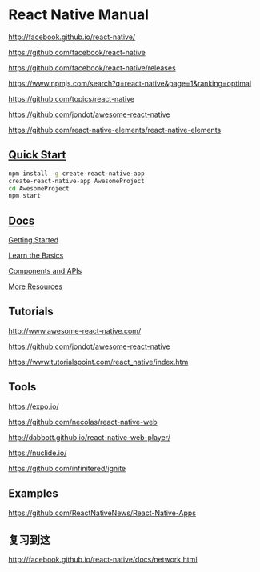 # React Native Manual

http://facebook.github.io/react-native/

https://github.com/facebook/react-native

https://github.com/facebook/react-native/releases

https://www.npmjs.com/search?q=react-native&page=1&ranking=optimal

<https://github.com/topics/react-native>

<https://github.com/jondot/awesome-react-native>

<https://github.com/react-native-elements/react-native-elements>

## [Quick Start](http://facebook.github.io/react-native/docs/getting-started.html)

```bash
npm install -g create-react-native-app
create-react-native-app AwesomeProject
cd AwesomeProject
npm start
```

## [Docs](http://facebook.github.io/react-native/docs/getting-started.html)

[Getting Started](http://facebook.github.io/react-native/docs/getting-started.html)

[Learn the Basics](http://facebook.github.io/react-native/docs/tutorial.html)

[Components and APIs](http://facebook.github.io/react-native/docs/components-and-apis.html)

[More Resources](http://facebook.github.io/react-native/docs/more-resources.html)

## Tutorials

http://www.awesome-react-native.com/

https://github.com/jondot/awesome-react-native

https://www.tutorialspoint.com/react_native/index.htm

## Tools

https://expo.io/

https://github.com/necolas/react-native-web

http://dabbott.github.io/react-native-web-player/

https://nuclide.io/

https://github.com/infinitered/ignite

## Examples

https://github.com/ReactNativeNews/React-Native-Apps

## 复习到这

http://facebook.github.io/react-native/docs/network.html